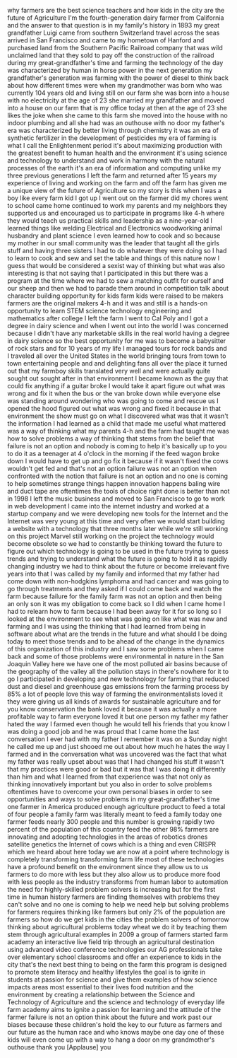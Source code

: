 
why farmers are the best science
teachers and how kids in the city are
the future of Agriculture I&#39;m the
fourth-generation dairy farmer from
California and the answer to that
question is in my family&#39;s history in
1893 my great grandfather Luigi came
from southern Switzerland travel across
the seas arrived in San Francisco and
came to my hometown of Hanford and
purchased land from the Southern Pacific
Railroad company that was wild unclaimed
land that they sold to pay off the
construction of the railroad during my
great-grandfather&#39;s
time and farming the technology of the
day was characterized by human in horse
power in the next generation my
grandfather&#39;s generation was farming
with the power of diesel to think back
about how different times were when my
grandmother was born who was currently
104 years old and living still on our
farm she was born into a house with no
electricity at the age of 23 she married
my grandfather and moved into a house on
our farm that is my office today at then
at the age of 23 she likes the joke when
she came to this farm she moved into the
house with no indoor plumbing and all
she had was an outhouse with no door my
father&#39;s era was characterized by better
living through chemistry it was an era
of synthetic fertilizer in the
development of pesticides my era of
farming is what I call the Enlightenment
period it&#39;s about maximizing production
with the greatest benefit to human
health and the environment it&#39;s using
science and technology to understand and
work in harmony with the natural
processes of the earth it&#39;s an era of
information and computing unlike my
three previous generations I left the
farm
and returned after 15 years my
experience of living and working on the
farm and off the farm has given me a
unique view of the future of Agriculture
so my story is this when I was a boy
like every farm kid I got up I went out
on the farmer did my chores went to
school came home continued to work my
parents and my neighbors they supported
us and encouraged us to participate in
programs like 4-h where they would teach
us practical skills and leadership as a
nine-year-old I learned things like
welding Electrical and Electronics
woodworking animal husbandry and plant
science I even learned how to cook and
so because my mother in our small
community was the leader that taught all
the girls stuff and having three sisters
I had to do whatever they were doing so
I had to learn to cook and sew and set
the table and things of this nature now
I guess that would be considered a
sexist way of thinking but what was also
interesting is that not saying that I
participated in this but there was a
program at the time where we had to sew
a matching outfit for ourself and our
sheep and then we had to parade them
around in competition talk about
character building opportunity for kids
farm kids were raised to be makers
farmers are the original makers 4-h and
it was and still is a hands-on
opportunity to learn STEM science
technology engineering and mathematics
after college I left the farm I went to
Cal Poly and I got a degree in dairy
science and when I went out into the
world I was concerned because I didn&#39;t
have any marketable skills in the real
world having a degree in dairy science
so the best opportunity for me was to
become a babysitter of rock stars and
for 10 years of my life I managed tours
for rock bands and I traveled all over
the United States in the world bringing
tours from town to town
entertaining people and and delighting
fans all over the place it turned out
that my farmboy skills translated very
well and were actually quite sought out
sought after in that environment I
became known as the guy that could fix
anything if a guitar broke I would take
it apart figure out what was wrong and
fix it when the bus or the van broke
down while everyone else was standing
around wondering who was going to come
and rescue us
I opened the hood figured out what was
wrong and fixed it because in that
environment the show must go on what I
discovered what was that it wasn&#39;t the
information I had learned as a child
that made me useful what mattered was a
way of thinking what my parents 4-h and
the farm had taught me was how to solve
problems a way of thinking that stems
from the belief that failure is not an
option and nobody is coming to help it&#39;s
basically up to you to do it as a
teenager at 4 o&#39;clock in the morning if
the feed wagon broke down I would have
to get up and go fix it because if it
wasn&#39;t fixed the cows wouldn&#39;t get fed
and that&#39;s not an option failure was not
an option when confronted with the
notion that failure is not an option and
no one is coming to help sometimes
strange things happen innovation happens
baling wire and duct tape are oftentimes
the tools of choice right done is better
than not in 1998 I left the music
business and moved to San Francisco to
go to work in web development I came
into the internet industry and worked at
a startup company and we were developing
new tools for the Internet and the
Internet was very young at this time and
very often we would start building a
website with a technology that three
months later while we&#39;re still working
on this project
Marvel still working on the project the
technology would become obsolete so we
had to constantly be thinking toward the
future to figure out which technology is
going to be used in the future trying to
guess trends and trying to understand
what the future is going to hold it as
rapidly changing industry we had to
think about the future or become
irrelevant five years into that I was
called by my family and informed that my
father had come down with non-hodgkins
lymphoma and had cancer and was going to
go through treatments and they asked if
I could come back and watch the farm
because failure for the family farm was
not an option and then being an only son
it was my obligation to come back so I
did when I came home I had to relearn
how to farm because I had been away for
it for so long so I looked at the
environment to see what was going on
like what was new and farming and I was
using the thinking that I had learned
from being in software about what are
the trends in the future and what should
I be doing today to meet those trends
and to be ahead of the change in the
dynamics of this organization of this
industry and I saw some problems when I
came back and some of those problems
were environmental in nature in the San
Joaquin Valley here we have one of the
most polluted air basins because of the
geography of the valley all the
pollution stays in there&#39;s nowhere for
it to go I participated in developing
and new technology for farming that
reduced dust and diesel and greenhouse
gas emissions from the farming process
by 85% a lot of people love this way of
farming the environmentalists loved it
they were giving us all kinds of awards
for sustainable agriculture and for you
know conservation the bank loved it
because it was actually a more
profitable way to farm everyone loved it
but one person my father my father hated
the way I farmed even though he would
tell his friends that you know I was
doing a good job and he was proud that I
came home the last conversation I ever
had with my father
I remember it was on a Sunday night he
called me up and just shooed me out
about how much he hates the way I farmed
and in the conversation what was
uncovered was the fact that what my
father was really upset about was that I
had changed his stuff it wasn&#39;t that my
practices were good or bad but it was
that I was doing it differently than him
and what I learned from that experience
was that not only as thinking
innovatively important but you also in
order to solve problems oftentimes have
to overcome your own personal biases in
order to see opportunities and ways to
solve problems in my great-grandfather&#39;s
time one farmer in America produced
enough agriculture product to feed a
total of four people a family farm was
literally meant to feed a family today
one farmer feeds nearly 300 people and
this number is growing rapidly two
percent of the population of this
country feed the other 98% farmers are
innovating and adopting technologies in
the areas of robotics drones satellite
genetics the Internet of cows which is a
thing and even CRISPR which we heard
about here today we are now at a point
where technology is completely
transforming transforming farm life most
of these technologies have a profound
benefit on the environment since they
allow us to us farmers to do more with
less but they also allow us to produce
more food with less people
as the industry transforms from human
labor to automation the need for
highly-skilled problem solvers is
increasing but for the first time in
human history farmers are finding
themselves with problems they can&#39;t
solve and no one is coming to help we
need help
but solving problems for farmers
requires thinking like farmers but only
2% of the population are farmers so how
do we get kids in the cities the problem
solvers of tomorrow thinking about
agricultural problems today
wheat we do it by teaching them stem
through agricultural examples in 2009 a
group of farmers started farm academy an
interactive live field trip through an
agricultural destination using advanced
video conference technologies our AG
professionals take over elementary
school classrooms and offer an
experience to kids in the city that&#39;s
the next best thing to being on the farm
this program is designed to promote stem
literacy and healthy lifestyles the goal
is to ignite in students at passion for
science and give them examples of how
science impacts areas most essential to
their lives food nutrition and the
environment by creating a relationship
between the Science and Technology of
Agriculture and the science and
technology of everyday life farm academy
aims to ignite a passion for learning
and the attitude of the farmer failure
is not an option
think about the future and work past our
biases because these children&#39;s hold the
key to our future as farmers and our
future as the human race and who knows
maybe one day one of these kids will
even come up with a way to hang a door
on my grandmother&#39;s outhouse thank you
[Applause]
you
